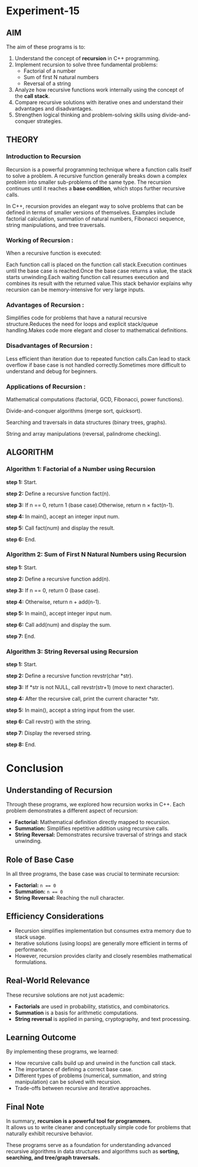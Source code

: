 # Experiment-15

## AIM
The aim of these programs is to:

1. Understand the concept of **recursion** in C++ programming.
2. Implement recursion to solve three fundamental problems:
   - Factorial of a number
   - Sum of first N natural numbers
   - Reversal of a string
3. Analyze how recursive functions work internally using the concept of the **call stack**.
4. Compare recursive solutions with iterative ones and understand their advantages and disadvantages.
5. Strengthen logical thinking and problem-solving skills using divide-and-conquer strategies.



## THEORY

### Introduction to Recursion
Recursion is a powerful programming technique where a function calls itself to solve a problem. A recursive function generally breaks down a complex problem into smaller sub-problems of the same type. The recursion continues until it reaches a **base condition**, which stops further recursive calls.

In C++, recursion provides an elegant way to solve problems that can be defined in terms of smaller versions of themselves. Examples include factorial calculation, summation of natural numbers, Fibonacci sequence, string manipulations, and tree traversals.

### Working of Recursion :

When a recursive function is executed:

Each function call is placed on the function call stack.Execution continues until the base case is reached.Once the base case returns a value, the stack starts unwinding.Each waiting function call resumes execution and combines its result with the returned value.This stack behavior explains why recursion can be memory-intensive for very large inputs.

### Advantages of Recursion : 

Simplifies code for problems that have a natural recursive structure.Reduces the need for loops and explicit stack/queue handling.Makes code more elegant and closer to mathematical definitions.

### Disadvantages of Recursion :

Less efficient than iteration due to repeated function calls.Can lead to stack overflow if base case is not handled correctly.Sometimes more difficult to understand and debug for beginners.

### Applications of Recursion :

Mathematical computations (factorial, GCD, Fibonacci, power functions).

Divide-and-conquer algorithms (merge sort, quicksort).

Searching and traversals in data structures (binary trees, graphs).

String and array manipulations (reversal, palindrome checking).



## ALGORITHM



### Algorithm 1: Factorial of a Number using Recursion

**step 1:**  Start.

**step 2:**  Define a recursive function fact(n).

**step 3:** If n == 0, return 1 (base case).Otherwise, return n × fact(n-1).

**step 4:** In main(), accept an integer input num.

**step 5:** Call fact(num) and display the result.

**step 6:** End.




### Algorithm 2: Sum of First N Natural Numbers using Recursion

**step 1:** Start.

**step 2:** Define a recursive function add(n).

**step 3:** If n == 0, return 0 (base case).

**step 4:** Otherwise, return n + add(n-1).

**step 5:** In main(), accept integer input num.

**step 6:** Call add(num) and display the sum.

**step 7:** End.





### Algorithm 3: String Reversal using Recursion

**step 1:** Start.

**step 2:** Define a recursive function revstr(char *str).

**step 3:** If *str is not NULL, call revstr(str+1) (move to next character).

**step 4:** After the recursive call, print the current character *str.

**step 5:** In main(), accept a string input from the user.

**step 6:** Call revstr() with the string.

**step 7:** Display the reversed string.

**step 8:** End.




# Conclusion

## Understanding of Recursion
Through these programs, we explored how recursion works in C++. Each problem demonstrates a different aspect of recursion:

- **Factorial:** Mathematical definition directly mapped to recursion.  
- **Summation:** Simplifies repetitive addition using recursive calls.  
- **String Reversal:** Demonstrates recursive traversal of strings and stack unwinding.  



## Role of Base Case
In all three programs, the base case was crucial to terminate recursion:

- **Factorial:** `n == 0`  
- **Summation:** `n == 0`  
- **String Reversal:** Reaching the null character.  



## Efficiency Considerations
- Recursion simplifies implementation but consumes extra memory due to stack usage.  
- Iterative solutions (using loops) are generally more efficient in terms of performance.  
- However, recursion provides clarity and closely resembles mathematical formulations.  



## Real-World Relevance
These recursive solutions are not just academic:

- **Factorials** are used in probability, statistics, and combinatorics.  
- **Summation** is a basis for arithmetic computations.  
- **String reversal** is applied in parsing, cryptography, and text processing.  



## Learning Outcome
By implementing these programs, we learned:

- How recursive calls build up and unwind in the function call stack.  
- The importance of defining a correct base case.  
- Different types of problems (numerical, summation, and string manipulation) can be solved with recursion.  
- Trade-offs between recursive and iterative approaches.  



## Final Note
In summary, **recursion is a powerful tool for programmers.**  
It allows us to write cleaner and conceptually simple code for problems that naturally exhibit recursive behavior.  

These programs serve as a foundation for understanding advanced recursive algorithms in data structures and algorithms such as **sorting, searching, and tree/graph traversals.**

